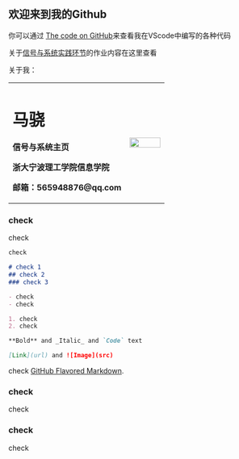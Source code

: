 ## 欢迎来到我的Github

你可以通过 [The code on GitHub](https://github.com/Mx1103/VScode/)来查看我在VScode中编写的各种代码



关于[信号与系统实践环节](实验目录.md)的作业内容在这里查看

关于我：
<table border="0">
  <tr>
    <td width="75%">
      <h1>马骁</h1>
      <p><b>信号与系统主页</b></p>
      <p><b>浙大宁波理工学院信息学院</b></p>
      <p><b>邮箱：565948876@qq.com</b></p>
    </td>
    <td width="25%">
      <img src="/photo.jpg" width="100%"> 
    </td>
  </tr>
</table>

### check

check

```markdown
check

# check 1
## check 2
### check 3

- check
- check

1. check
2. check

**Bold** and _Italic_ and `Code` text

[Link](url) and ![Image](src)
```

check [GitHub Flavored Markdown](https://guides.github.com/features/mastering-markdown/).

### check

check

### check

check
